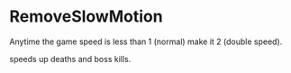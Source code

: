 # RemoveSlowMotion

Anytime the game speed is less than 1 (normal) make it 2 (double speed).

speeds up deaths and boss kills.
